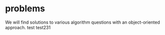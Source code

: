 # problems
We will find solutions to various algorithm questions with an object-oriented approach.
test
test231
